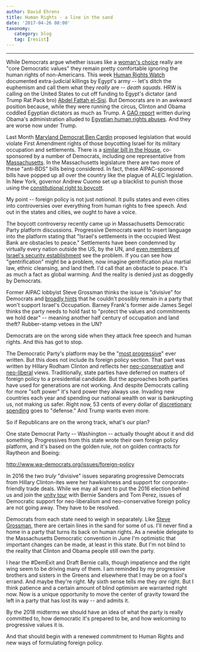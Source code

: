 ```yaml
---
author: David Ehrens
title: Human Rights - a line in the sand
date: '2017-04-26 08:00'
taxonomy:
   category: blog
   tag: [resist]
---
```

---
While Democrats argue whether issues like a [woman's choice](http://www.aljazeera.com/amp/news/2017/04/human-rights-watch-calls-egypt-military-aid-video-170423034821206.html) really are "core Democratic values" they remain pretty comfortable ignoring the human rights of non-Americans. This week [Human Rights Watch](https://www.hrw.org/news/2017/04/25/egypts-death-squads-and-americas-deafening-silence) documented extra-judicial killings by Egypt's army -- let's ditch the euphemism and call them what they *really* are -- *death squads*. HRW is calling on the United States to cut off funding to Egypt's dictator (and Trump Rat Pack bro) [Abdel Fattah el-Sisi](http://www.politico.com/magazine/story/2014/02/el-sisi-egypt-dictator-103628). But Democrats are in an awkward position because, while they were running the circus, Clinton and Obama coddled Egyptian dictators as much as Trump. A [GAO report](http://www.gao.gov/assets/680/676706.pdf) written during Obama's administration alluded to [Egyptian human rights abuses](https://www.hrw.org/news/2017/04/25/egypts-death-squads-and-americas-deafening-silence). And they are worse now under Trump.

Last Month [Maryland Democrat Ben Cardin](https://www.congress.gov/bill/115th-congress/senate-bill/720/cosponsors) proposed legislation that would violate First Amendment rights of those boycotting Israel for its military occupation and settlements. There is a [similar bill in the House](https://www.congress.gov/bill/115th-congress/house-bill/1697/cosponsors), co-sponsored by a number of Democrats, including one representative from [Massachusetts](https://www.congress.gov/member/richard-neal/N000015). In the Massachusetts legislature there are two more of these "anti-BDS" bills being considered. In fact, these AIPAC-sponsored bills have popped up all over the country like the plague of ALEC legislation. In New York, governor Andrew Cuomo set up a blacklist to punish those using the [constitutional right to boycott](https://www.article19.org/resources.php/resource/2377/en/united-states:-naacp-v.-claiborne-hardware-co).

My point -- foreign policy is not just *national*. It pulls states and even cities into controversies over everything from human rights to free speech. And out in the states and cities, we ought to have a voice.

The boycott controversy recently came up in Massachusetts Democratic Party platform discussions. Progressive Democrats want to insert language into the platform stating that "Israel's settlements in the occupied West Bank are obstacles to peace." Settlements have been condemned by virtually every nation outside the US, by the UN, and [even members of Israel's security establishment](https://www.thejc.com/news/israel/ex-mossad-chief-says-lack-of-two-state-solution-is-only-existential-threat-to-israel-1.434773) see the problem. If you can see how "gentrification" might be a problem, now imagine gentrification *plus* martial law, ethnic cleansing, and land theft. I'd call that an obstacle to peace. It's as much a fact as global warming. And the reality is denied just as doggedly by Democrats.

Former AIPAC lobbyist Steve Grossman thinks the issue is "divisive" for Democrats and [broadly hints](https://www.commondreams.org/news/2017/04/21/massachusetts-dems-turmoil-over-proposal-condemn-west-bank-settlements) that he couldn't possibly remain in a party that won't support Israel's Occupation. Barney Frank's former aide James Segel thinks the party needs to hold fast to "protect the values and commitments we hold dear" -- meaning another half century of occupation and land theft? Rubber-stamp vetoes in the UN?

Democrats are on the wrong side when they attack free speech and human rights. And this has got to stop.

The Democratic Party's platform may be the "[most progressive](http://www.nbcnews.com/politics/2016-election/democrats-advance-most-progressive-platform-party-history-n606646)" ever written. But this does not include its foreign policy section. That part was written by Hillary Rodham Clinton and reflects her [neo-conservative](https://www.cato.org/publications/commentary/is-hillary-clinton-neocon) and [neo-liberal](https://monthlyreview.org/2001/04/01/neoliberalism-from-reagan-to-clinton/) views. Traditionally, state parties have deferred on matters of foreign policy to a presidential candidate. But the approaches both parties have used for generations are not working. And despite Democrats calling for more "soft power" it's hard power they always use. Invading new countries each year and spending our national wealth on war is bankrupting us, not making us safer. Right now, 53 cents of every dollar of [discretionary spending](https://www.nationalpriorities.org/budget-basics/federal-budget-101/spending/) goes to "defense." And Trump wants even more.

So if Republicans are on the wrong track, what's *our* plan?

One state Democrat Party -- Washington -- actually thought about it and did something. Progressives from this state wrote their own foreign policy platform, and it's based on the golden rule, not on golden contracts for Raytheon and Boeing:

<http://www.wa-democrats.org/issues/foreign-policy>

In 2016 the two *truly* "divisive" issues separating progressive Democrats from Hillary Clinton-ites were her hawkishness and support for corporate-friendly trade deals. While we may all want to put the 2016 election behind us and join the [unity tour](https://www.commondreams.org/news/2017/04/19/under-perez-dnc-still-resisting-call-name-enemy) with Bernie Sanders and Tom Perez, issues of Democratic support for neo-liberalism and neo-conservative foreign policy are not going away. They have to be resolved.

Democrats from each state need to weigh in separately. Like [Steve Grossman](http://www.jpost.com/Jewish-World/Jewish-News/Steve-Grossman-ex-AIPAC-chair-running-for-Mass-governor-319640), there are certain lines in the sand for some of us. I'll never find a home in a party that turns its back on human rights. As a newbie delegate to the Massachusetts Democratic convention in June I'm optimistic that important changes can be made, at least in this state. But I'm not blind to the reality that Clinton and Obama people still own the party.

I hear the \#DemExit and Draft Bernie calls, though impatience and the right wing seem to be driving many of them. I am reminded by my progressive brothers and sisters in the Greens and elsewhere that I may be on a fool's errand. And maybe they're right. My sixth sense tells me they *are* right. But I think patience and a certain amount of blind optimism are warranted right now. Now is a unique opportunity to move the center of gravity toward the left in a party that has lost its way -- and admits it.

By the 2018 midterms we should have an idea of what the party is really committed to, how democratic it's prepared to be, and how welcoming to progressive values it is.

And that should begin with a renewed commitment to Human Rights and new ways of formulating foreign policy.
